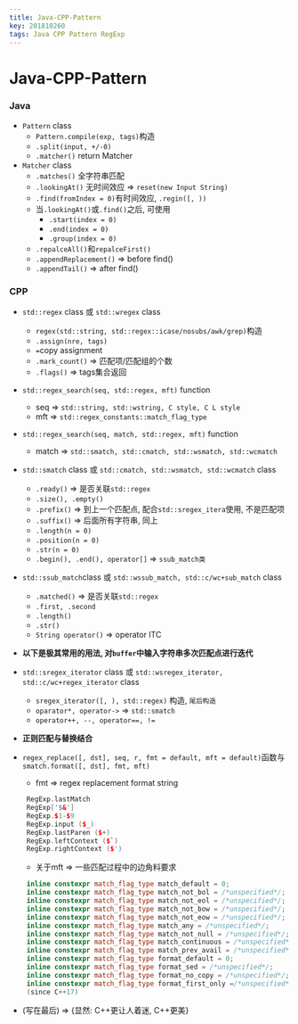 ```yaml
---
title: Java-CPP-Pattern
key: 201810260
tags: Java CPP Pattern RegExp
---
```


# Java-CPP-Pattern

###  Java
   - `Pattern` class
      - `Pattern.compile(exp, tags)`构造
      - `.split(input, +/-0)`
      - `.matcher()` return Matcher
   - `Matcher` class
      - `.matches()` 全字符串匹配
      - `.lookingAt()` 无时间效应 => `reset(new Input String)`
      - `.find(fromIndex = 0)`有时间效应, `.regin([, ))`
      - 当`.lookingAt()`或`.find()`之后, 可使用
         - `.start(index = 0)`
         - `.end(index = 0)`
         - `.group(index = 0)`
      - `.repalceAll()`和`repalceFirst()`
      - `.appendReplacement()` => before find()
      - `.appendTail()` => after find()


###  CPP
- `std::regex` class 或 `std::wregex` class
   - `regex(std::string, std::regex::icase/nosubs/awk/grep)`构造
   - `.assign(nre, tags)`
   - `=`copy assignment
   - `.mark_count()` => 匹配项/匹配组的个数
   - `.flags()` => tags集合返回
- `std::regex_search(seq, std::regex, mft)` function
   - seq => `std::string, std::wstring, C style, C L style`
   - mft => `std::regex_constants::match_flag_type`
- `std::regex_search(seq, match, std::regex, mft)` function

   - match => `std::smatch, std::cmatch, std::wsmatch, std::wcmatch`

- `std::smatch` class 或 `std::cmatch, std::wsmatch, std::wcmatch` class
   - `.ready()` => 是否关联`std::regex`
   - `.size(), .empty()`
   - `.prefix()` => 到上一个匹配点, 配合`std::sregex_itera`使用, 不是匹配项
   - `.suffix()` => 后面所有字符串, 同上
   - `.length(n = 0)`
   - `.position(n = 0)`
   - `.str(n = 0)`
   - `.begin(), .end(), operator[]` => `ssub_match类`

- `std::ssub_match`class 或 `std::wssub_match, std::c/wc+sub_match` class
   - `.matched()` => 是否关联`std::regex`
   - `.first, .second`
   - `.length()`
   - `.str()`
   - `String operator()` => operator ITC

- **以下是极其常用的用法, 对`buffer`中输入字符串多次匹配点进行迭代**
- `std::sregex_iterator` class 或 `std::wsregex_iterator, std::c/wc+regex_iterator` class
   - `sregex_iterator([, ), std::regex)` 构造, `尾后构造`
   - `oparator*, operator->` => `std::smatch`
   - `operator++, --, operator==, !=`

- **正则匹配与替换结合**

- `regex_replace([, dst], seq, r, fmt = default, mft = default)`函数与`smatch.format([, dst], fmt, mft)`

   - fmt => regex replacement format string

   ```C++
    RegExp.lastMatch
    RegExp['$&']
    RegExp.$1-$9
    RegExp.input ($_)
    RegExp.lastParen ($+)
    RegExp.leftContext ($`)
    RegExp.rightContext ($')   
   ```

   - 关于mft => 一些匹配过程中的边角料要求
   
   ```C++
    inline constexpr match_flag_type match_default = 0;
    inline constexpr match_flag_type match_not_bol = /*unspecified*/;
    inline constexpr match_flag_type match_not_eol = /*unspecified*/;
    inline constexpr match_flag_type match_not_bow = /*unspecified*/;
    inline constexpr match_flag_type match_not_eow = /*unspecified*/;
    inline constexpr match_flag_type match_any = /*unspecified*/;
    inline constexpr match_flag_type match_not_null = /*unspecified*/;
    inline constexpr match_flag_type match_continuous = /*unspecified*/;
    inline constexpr match_flag_type match_prev_avail = /*unspecified*/;
    inline constexpr match_flag_type format_default = 0;
    inline constexpr match_flag_type format_sed = /*unspecified*/;
    inline constexpr match_flag_type format_no_copy = /*unspecified*/;
    inline constexpr match_flag_type format_first_only =/*unspecified*/;
    (since C++17)
   ```

- (写在最后) => {显然: C++更让人着迷, C++更美}